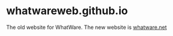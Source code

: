 # whatwareweb.github.io
The old website for WhatWare. The new website is [whatware.net](https://whatware.net)

